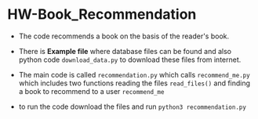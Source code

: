 # HW-Book_Recommendation
- The code recommends a book on the basis of the reader's book.

- There is **Example file** where database files can be found and also python code
`download_data.py` to download these files from internet.

- The main code is called `recommendation.py` which calls `recommend_me.py` which 
includes two functions reading the files `read_files()` and finding a book to recommend 
to a user `recommend_me`

- to run the code download the files and run `python3 recommendation.py`